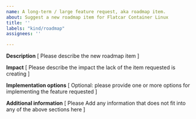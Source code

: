 ```yaml
---
name: A long-term / large feature request, aka roadmap item.
about: Suggest a new roadmap item for Flatcar Container Linux
title: ''
labels: "kind/roadmap"
assignees: ''

---
```


**Description**
[ Please describe the new roadmap item ]

**Impact**
[ Please describe the impact the lack of the item requested is creating ]


**Implementation options**
[ Optional: please provide one or more options for implementing the feature requested ]


**Additional information**
[ Please Add any information that does not fit into any of the above sections here ]

